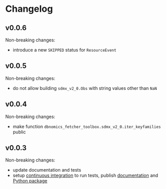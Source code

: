 # Changelog

## v0.0.6

Non-breaking changes:
- introduce a new `SKIPPED` status for `ResourceEvent`

## v0.0.5

Non-breaking changes:
- do not allow building `sdmx_v2_0.Obs` with string values other than `NaN`

## v0.0.4

Non-breaking changes:
- make function `dbnomics_fetcher_toolbox.sdmx_v2_0.iter_keyfamilies` public

## v0.0.3

Non-breaking changes:
- update documentation and tests
- setup [continuous integration](./.gitlab-ci.yml) to run tests, publish [documentation](https://dbnomics-fetcher-toolbox.readthedocs.io/en/latest/) and [Python package](https://pypi.org/project/dbnomics-fetcher-toolbox/)
